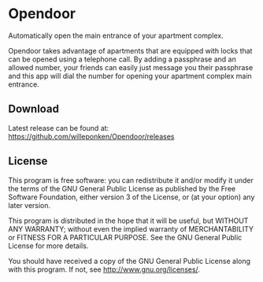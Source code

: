 # Opendoor

Automatically open the main entrance of your apartment complex.

Opendoor takes advantage of apartments that are equipped with locks that can be opened using a telephone call. By adding a passphrase and an allowed number, your friends can easily just message you their passphrase and this app will dial the number for opening your apartment complex main entrance.

## Download
Latest release can be found at:
https://github.com/willeponken/Opendoor/releases

## License
This program is free software: you can redistribute it and/or modify
it under the terms of the GNU General Public License as published by
the Free Software Foundation, either version 3 of the License, or
(at your option) any later version.

This program is distributed in the hope that it will be useful,
but WITHOUT ANY WARRANTY; without even the implied warranty of
MERCHANTABILITY or FITNESS FOR A PARTICULAR PURPOSE.  See the
GNU General Public License for more details.

You should have received a copy of the GNU General Public License
along with this program.  If not, see <http://www.gnu.org/licenses/>.
